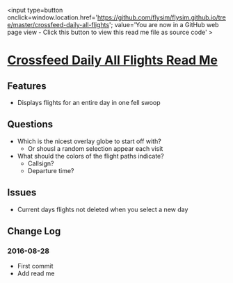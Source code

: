 <span style=display:none; >[You are now in a GitHub source code view - click this link to view Read Me file as a web page]
( https://flysim.github.io/crossfeed-daily-all-flights/#readme.md "View file as a web page." ) </span>
<input type=button onclick=window.location.href='https://github.com/flysim/flysim.github.io/tree/master/crossfeed-daily-all-flights'; 
value='You are now in a GitHub web page view - Click this button to view this read me file as source code' >


[Crossfeed Daily All Flights Read Me]( https://flysim.github.io/crossfeed-daily-all-flights/#readme.md )
===

## Features

* Displays flights for an entire day in one fell swoop


## Questions

* Which is the nicest overlay globe to start off with?
	* Or shousl a random selection appear each visit
* What should the colors of the flight paths indicate?
	* Callsign?
	* Departure time?


## Issues

* Current days flights not deleted when you select a new day


## Change Log

### 2016-08-28

* First commit
* Add read me